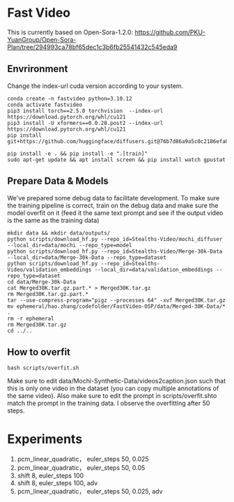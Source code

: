 # Fast Video
This is currently based on Open-Sora-1.2.0: https://github.com/PKU-YuanGroup/Open-Sora-Plan/tree/294993ca78bf65dec1c3b6fb25541432c545eda9

## Envrironment
Change the index-url cuda version according to your system.
```
conda create -n fastvideo python=3.10.12
conda activate fastvideo
pip3 install torch==2.5.0 torchvision  --index-url https://download.pytorch.org/whl/cu121
pip3 install -U xformers==0.0.28.post2 --index-url https://download.pytorch.org/whl/cu121
pip install git+https://github.com/huggingface/diffusers.git@76b7d86a9a5c0c2186efa09c4a67b5f5666ac9e3
```

```
pip install -e . && pip install -e ".[train]"
sudo apt-get update && apt install screen && pip install watch gpustat
```

## Prepare Data & Models
We've prepared some debug data to facilitate development. To make sure the training pipeline is correct, train on the debug data and make sure the model overfit on it (feed it the same text prompt and see if the output video is the same as the training data)

```
mkdir data && mkdir data/outputs/
python scripts/download_hf.py --repo_id=Stealths-Video/mochi_diffuser --local_dir=data/mochi --repo_type=model
python scripts/download_hf.py --repo_id=Stealths-Video/Merge-30k-Data --local_dir=data/Merge-30k-Data --repo_type=dataset
python scripts/download_hf.py --repo_id=Stealths-Video/validation_embeddings --local_dir=data/validation_embeddings --repo_type=dataset
cd data/Merge-30k-Data
cat Merged30K.tar.gz.part.* > Merged30K.tar.gz
rm Merged30K.tar.gz.part.*
tar --use-compress-program="pigz --processes 64" -xvf Merged30K.tar.gz
mv ephemeral/hao.zhang/codefolder/FastVideo-OSP/data/Merged-30K-Data/* .
rm -r ephemeral
rm Merged30K.tar.gz
cd ../..
```

## How to overfit
```
bash scripts/overfit.sh
```
Make sure to edit data/Mochi-Synthetic-Data/videos2caption.json such that this is only one video in the dataset (you can copy multiple annotations of the same video). Also make sure to edit the prompt in scripts/overfit.shto match the prompt in the training data. I observe the overfitting  after 50 steps. 

# Experiments
1. pcm_linear_quadratic， euler_steps 50, 0.025
2. pcm_linear_quadratic， euler_steps 50, 0.05
3. shift 8, euler_steps 100
4. shift 8, euler_steps 100, adv
5. pcm_linear_quadratic， euler_steps 50, 0.025, adv